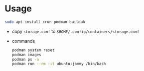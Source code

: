 # Usage

```bash
sudo apt install crun podman buildah
```

- copy `storage.conf` to `$HOME/.config/containers/storage.conf`

- commands

  ```bash
  podman system reset
  podman images
  podman ps -a
  podman run --rm -it ubuntu:jammy /bin/bash
  ```
